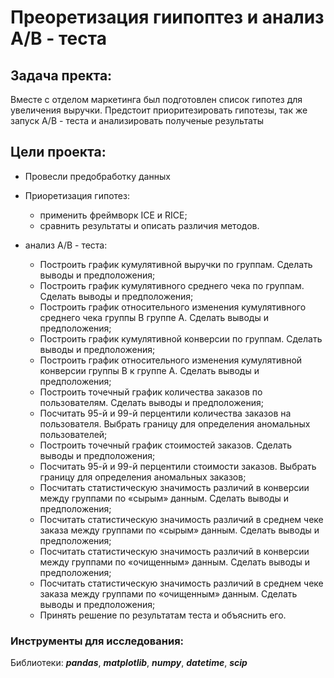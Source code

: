 # Преоретизация гиипоптез и анализ A/B - теста

## Задача пректа:

Вместе с отделом маркетинга был подготовлен список гипотез для увеличения выручки. Предстоит приоритезировать гипотезы, так же запуск A/B - теста и анализировать полученые результаты

## Цели проекта:

- Провесли предобработку данных

- Приоретизация гипотез:

  - применить фреймворк ICE и RICE;
  - сравнить результаты и описать различия методов.

- анализ A/B - теста: 
  - Построить график кумулятивной выручки по группам. Сделать выводы и предположения;
  - Построить график кумулятивного среднего чека по группам. Сделать выводы и предположения;
  - Построить график относительного изменения кумулятивного среднего чека группы B группе A. Сделать выводы и предположения;
  - Построить график кумулятивной конверсии по группам. Сделать выводы и предположения;
  - Построить график относительного изменения кумулятивной конверсии группы B к группе A. Сделать выводы и предположения;
  - Построить точечный график количества заказов по пользователям. Сделать выводы и предположения;
  - Посчитать 95-й и 99-й перцентили количества заказов на пользователя. Выбрать границу для определения аномальных пользователей;
  - Построить точечный график стоимостей заказов. Сделать выводы и предположения;
  - Посчитать 95-й и 99-й перцентили стоимости заказов. Выбрать границу для определения аномальных заказов;
  - Посчитать статистическую значимость различий в конверсии между группами по «сырым» данным. Сделать выводы и предположения;
  - Посчитать статистическую значимость различий в среднем чеке заказа между группами по «сырым» данным. Сделать выводы и предположения;
  - Посчитать статистическую значимость различий в конверсии между группами по «очищенным» данным. Сделать выводы и предположения;
  - Посчитать статистическую значимость различий в среднем чеке заказа между группами по «очищенным» данным. Сделать выводы и предположения;
  - Принять решение по результатам теста и объяснить его.

### Инструменты для исследования:

Библиотеки: ***pandas***, ***matplotlib***, ***numpy***,  ***datetime***, ***scip***